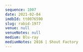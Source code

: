 ```yaml
---
sequence: 1007
date: 2021-02-04
imdbId: tt0076590
slug: rabid-1977
venue: null
venueNotes: null
medium: Blu-ray
mediumNotes: 2016 | Shout Factory
---
```

